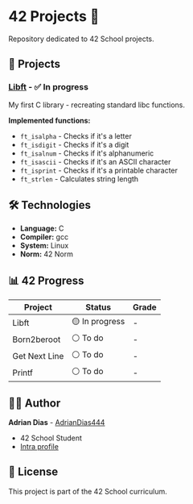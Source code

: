 # 42 Projects 🚀

Repository dedicated to 42 School projects.

## 📂 Projects

### [Libft](./libft) - ✅ **In progress**

My first C library - recreating standard libc functions.

**Implemented functions:**

- `ft_isalpha` - Checks if it's a letter
- `ft_isdigit` - Checks if it's a digit
- `ft_isalnum` - Checks if it's alphanumeric
- `ft_isascii` - Checks if it's an ASCII character
- `ft_isprint` - Checks if it's a printable character
- `ft_strlen` - Calculates string length

## 🛠️ Technologies

- **Language:** C
- **Compiler:** gcc
- **System:** Linux
- **Norm:** 42 Norm

## 📊 42 Progress

| Project       | Status         | Grade |
| ------------- | -------------- | ----- |
| Libft         | 🟡 In progress | -     |
| Born2beroot   | ⚪ To do       | -     |
| Get Next Line | ⚪ To do       | -     |
| Printf        | ⚪ To do       | -     |

## 👨‍💻 Author

**Adrian Dias** - [AdrianDias444](https://github.com/AdrianDias444)

- 42 School Student
- [Intra profile](https://profile.intra.42.fr/users/yourUsername)

## 📜 License

This project is part of the 42 School curriculum.
